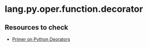 # lang.py.oper.function.decorator

## Resources to check

- [Primer on Python Deorators](https://realpython.com/primer-on-python-decorators/)
